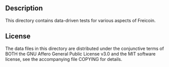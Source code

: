 Description
------------

This directory contains data-driven tests for various aspects of Freicoin.

License
--------

The data files in this directory are distributed under the conjunctive
terms of BOTH the GNU Affero General Public License v3.0 and the MIT
software license, see the accompanying file COPYING for details.

